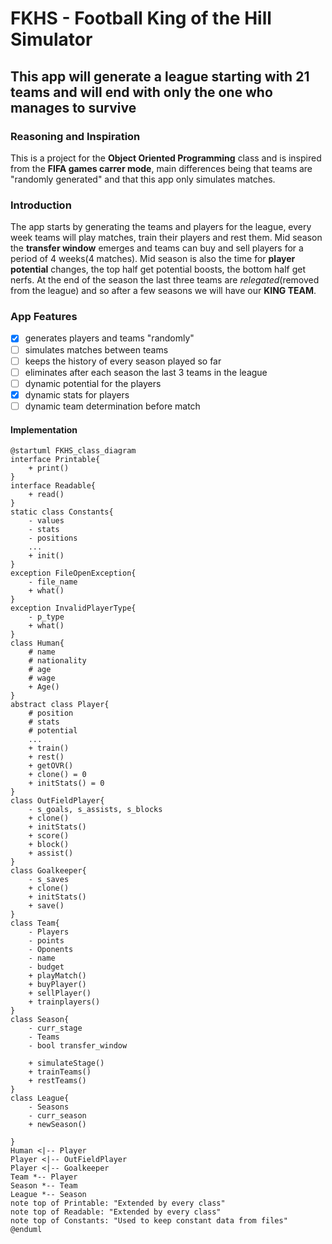 # FKHS - Football King of the Hill Simulator

## This app will generate a league starting with 21 teams and will end with only the one who manages to survive

### Reasoning and Inspiration

This is a project for the **Object Oriented Programming** class and is inspired from the **FIFA games carrer mode**, main differences being that teams are "randomly generated" and that this app only simulates matches.

### Introduction

The app starts by generating the teams and players for the league, every week teams will play matches, train their players and rest them.
Mid season the **transfer window** emerges and teams can buy and sell players for a period of 4 weeks(4 matches). Mid season is also the time for **player potential** changes, the top half get potential boosts, the bottom half get nerfs. At the end of the season the last three teams are *relegated*(removed from the league) and so after a few seasons we will have our **KING TEAM**.

### App Features

- [x] generates players and teams "randomly"
- [ ] simulates matches between teams
- [ ] keeps the history of every season played so far
- [ ] eliminates after each season the last 3 teams in the league
- [ ] dynamic potential for the players
- [x] dynamic stats for players
- [ ] dynamic team determination before match

#### Implementation

```plantuml
@startuml FKHS_class_diagram
interface Printable{
    + print()
}
interface Readable{
    + read()
}
static class Constants{
    - values
    - stats
    - positions
    ...
    + init()
}
exception FileOpenException{
    - file_name
    + what()
}
exception InvalidPlayerType{
    - p_type
    + what()
}
class Human{
    # name
    # nationality
    # age
    # wage
    + Age()
}
abstract class Player{
    # position
    # stats
    # potential
    ...
    + train()
    + rest()
    + getOVR()
    + clone() = 0
    + initStats() = 0
}
class OutFieldPlayer{
    - s_goals, s_assists, s_blocks
    + clone()
    + initStats()
    + score()
    + block()
    + assist()
}
class Goalkeeper{
    - s_saves
    + clone()
    + initStats()
    + save()
}
class Team{
    - Players
    - points
    - Oponents
    - name
    - budget
    + playMatch()
    + buyPlayer()
    + sellPlayer()
    + trainplayers()
}
class Season{
    - curr_stage
    - Teams
    - bool transfer_window

    + simulateStage()
    + trainTeams()
    + restTeams()
}
class League{
    - Seasons
    - curr_season
    + newSeason()

}
Human <|-- Player
Player <|-- OutFieldPlayer
Player <|-- Goalkeeper
Team *-- Player
Season *-- Team
League *-- Season
note top of Printable: "Extended by every class"
note top of Readable: "Extended by every class"
note top of Constants: "Used to keep constant data from files"
@enduml
```
